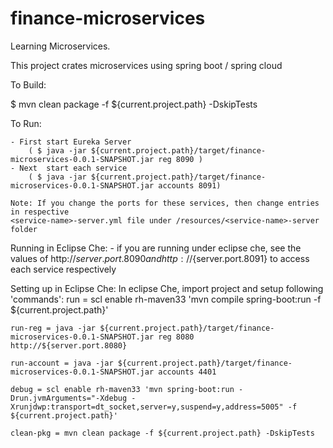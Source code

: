 # finance-microservices
Learning Microservices. 

This project crates microservices using spring boot / spring cloud

To Build:

$ mvn clean package -f ${current.project.path} -DskipTests

To Run:

    - First start Eureka Server 
        ( $ java -jar ${current.project.path}/target/finance-microservices-0.0.1-SNAPSHOT.jar reg 8090 )
    - Next  start each service  
        ( $ java -jar ${current.project.path}/target/finance-microservices-0.0.1-SNAPSHOT.jar accounts 8091)
    
    Note: If you change the ports for these services, then change entries in respective 
    <service-name>-server.yml file under /resources/<service-name>-server folder
    
Running in Eclipse Che:
    - if you are running under eclipse che, see the values of http://${server.port.8090} and http://${server.port.8091} to access each service respectively    



Setting up in Eclipse Che:
In eclipse Che, import project and setup following 'commands':
    run = scl enable rh-maven33 'mvn compile spring-boot:run -f ${current.project.path}'

    run-reg = java -jar ${current.project.path}/target/finance-microservices-0.0.1-SNAPSHOT.jar reg 8080
    http://${server.port.8080}

    run-account = java -jar ${current.project.path}/target/finance-microservices-0.0.1-SNAPSHOT.jar accounts 4401

    debug = scl enable rh-maven33 'mvn spring-boot:run -Drun.jvmArguments="-Xdebug -Xrunjdwp:transport=dt_socket,server=y,suspend=y,address=5005" -f ${current.project.path}'

    clean-pkg = mvn clean package -f ${current.project.path} -DskipTests